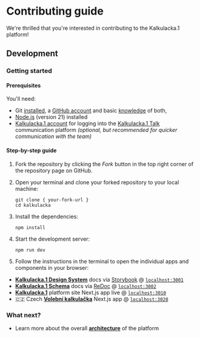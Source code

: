 # Contributing guide

We're thrilled that you're interested in contributing to the Kalkulacka.1 platform!

## Development

### Getting started

#### Prerequisites

You'll need:

- Git [installed](https://git-scm.com/downloads), a [GitHub account](https://github.com/signup) and basic [knowledge](https://docs.github.com/en/get-started/start-your-journey/git-and-github-learning-resources) of both,
- [Node.js](https://nodejs.org/en/download) (version 21) installed
- [Kalkulacka.1 account](https://identity.kalkulacka.one) for logging into the [Kalkulacka.1 Talk](https://talk.kalkulacka.one) communication platform *(optional, but recommended for quicker communication with the team)*


#### Step-by-step guide

1. Fork the repository by clicking the *Fork* button in the top right corner of the repository page on GitHub.

2. Open your terminal and clone your forked repository to your local machine:

   ```console
   git clone { your-fork-url }
   cd kalkulacka
   ```

3. Install the dependencies:

   ```console
   npm install
   ```

4. Start the development server:

   ```console
   npm run dev
   ```

5. Follow the instructions in the terminal to open the individual apps and components in your browser:

- **[Kalkulacka.1 Design System](https://design-system.kalkulacka.one)** docs via [Storybook](http://storybook.js.org) @ [`localhost:3001`](http://localhost:3001)
- **[Kalkulacka.1 Schema](https://schema.kalkulacka.one)** docs via [ReDoc](https://redocly.com/docs/redoc)  @ [`localhost:3002`](http://localhost:3002)
- **[Kalkulacka.1](https://www.kalkulacka.one)** platform site Next.js app live @ [`localhost:3010`](http://localhost:3010)
- 🇨🇿 Czech **[Volební kalkulačka](https://www.volebnikalkulacka.cz)** Next.js app @ [`localhost:3020`](http://localhost:3020)

### What next?

- Learn more about the overall **[architecture](docs/architecture.md)** of the platform